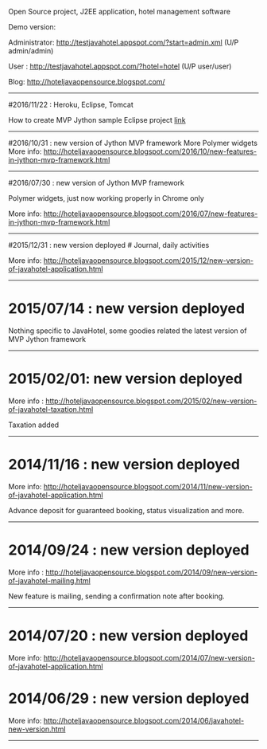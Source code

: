 Open Source project, J2EE application, hotel management software

Demo version:

Administrator: http://testjavahotel.appspot.com/?start=admin.xml  (U/P admin/admin)

User : http://testjavahotel.appspot.com/?hotel=hotel (U/P user/user)

Blog: http://hoteljavaopensource.blogspot.com/

---
#2016/11/22 : Heroku, Eclipse, Tomcat

How to create MVP Jython sample Eclipse project [link](wiki/create_eclipse)

---
#2016/10/31 : new version of Jython MVP framework
More Polymer widgets
More info: http://hoteljavaopensource.blogspot.com/2016/10/new-features-in-jython-mvp-framework.html

---
#2016/07/30 : new version of Jython MVP framework

Polymer widgets, just now working properly in Chrome only

More info: http://hoteljavaopensource.blogspot.com/2016/07/new-features-in-jython-mvp-framework.html

---

#2015/12/31 : new version deployed #
Journal, daily activities

More info: http://hoteljavaopensource.blogspot.com/2015/12/new-version-of-javahotel-application.html

---

# 2015/07/14 : new version deployed #

Nothing specific to JavaHotel, some goodies related the latest version of MVP Jython framework

---

# 2015/02/01: new version deployed #
More info : http://hoteljavaopensource.blogspot.com/2015/02/new-version-of-javahotel-taxation.html

Taxation added

---

# 2014/11/16 : new version deployed #
More info: http://hoteljavaopensource.blogspot.com/2014/11/new-version-of-javahotel-application.html

Advance deposit for guaranteed booking, status visualization and more.

---

# 2014/09/24 : new version deployed #
More info : http://hoteljavaopensource.blogspot.com/2014/09/new-version-of-javahotel-mailing.html

New feature is mailing, sending a confirmation note after booking.

---

# 2014/07/20 : new version deployed #
More info: http://hoteljavaopensource.blogspot.com/2014/07/new-version-of-javahotel-application.html
# 2014/06/29 : new version deployed #
More info: http://hoteljavaopensource.blogspot.com/2014/06/javahotel-new-version.html

---
